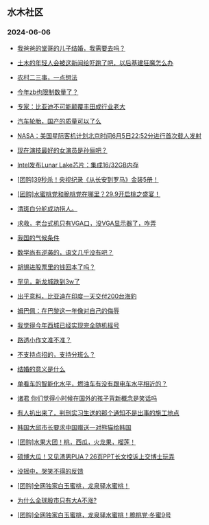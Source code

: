 ## 水木社区 
### 2024-06-06

+ [我爸爸的堂哥的儿子结婚，我需要去吗？](https://www.mysmth.net/nForum/article/FamilyLife/1766724662)

+ [土木的年轻人会被这新闻给吓跑了吧，以后基建狂魔怎么办](https://www.mysmth.net/nForum/article/WorkingLife/60566)

+ [农村二三事，一点想法](https://www.mysmth.net/nForum/article/OurEstate/3000839)

+ [今年zb也限制数量了？](https://www.mysmth.net/nForum/article/ChildEducation/2397530)

+ [专家：比亚迪不可能颠覆丰田成行业老大](https://www.mysmth.net/nForum/article/GreenAuto/1596594)

+ [汽车轮胎，国产的质量可以了么](https://www.mysmth.net/nForum/article/AutoWorld/1944846793)

+ [NASA：美国星际客机计划北京时间6月5日22:52分进行首次载人发射](https://www.mysmth.net/nForum/article/Aero/448550)

+ [现在演技最好的女演员是孙俪吧？](https://www.mysmth.net/nForum/article/TV/1684016)

+ [Intel发布Lunar Lake芯片：集成16/32GB内存](https://www.mysmth.net/nForum/article/CompMarket/544320945)

+ [[团购]39秒杀！央视纪录《从长安到罗马》金装5册！](https://www.mysmth.net/nForum/article/ADAgent_TG/1322188)

+ [[团购]水蜜桃党和脆桃党在哪里？29.9开启桃之盛宴！](https://www.mysmth.net/nForum/article/ADAgent_TG/1322235)

+ [清斑白分舵成功捞人。](https://www.mysmth.net/nForum/article/ChildEducation/2398975)

+ [求救，老台式机只有VGA口，没VGA显示器了，咋弄](https://www.mysmth.net/nForum/article/CompMarket/544321185)

+ [我国的气候条件](https://www.mysmth.net/nForum/article/Geography/584142)

+ [数学尚有逆袭的，语文几乎没有吧？](https://www.mysmth.net/nForum/article/PreUnivEdu/160328)

+ [胡锡进股票里的钱回本了吗？](https://www.mysmth.net/nForum/article/Stock/10857661)

+ [罕见，新龙城跌到3w了](https://www.mysmth.net/nForum/article/OurEstate/3000548)

+ [出乎意料，比亚迪在印度一天交付200台海豹](https://www.mysmth.net/nForum/article/GreenAuto/1596267)

+ [姆巴佩：在巴黎这一年像对自己的侮辱](https://www.mysmth.net/nForum/article/WorldSoccer/18086321)

+ [我觉得今年西城已经实现完全随机摇号](https://www.mysmth.net/nForum/article/ChildEducation/2399032)

+ [路透小作文准不准？](https://www.mysmth.net/nForum/article/Stock/10857487)

+ [不支持点招的，支持分班么？](https://www.mysmth.net/nForum/article/ChildEducation/2397880)

+ [结婚的意义是什么](https://www.mysmth.net/nForum/article/Love/6299093)

+ [单看车的智能化水平，燃油车有没有跟电车水平相近的？](https://www.mysmth.net/nForum/article/AutoWorld/1944847197)

+ [诸君 你们觉得小时候在国外的孩子背新概念是笑话吗](https://www.mysmth.net/nForum/article/ChildEducation/2398732)

+ [有人扒出来了，判刑实习生送的那个通知不是出事的施工地点](https://www.mysmth.net/nForum/article/WorkingLife/62641)

+ [韩国大邱市长要求中国赠送一对熊猫给韩国](https://www.mysmth.net/nForum/article/MMJoke/1634820282)

+ [[团购]水果大团！桃，西瓜，火龙果，榴莲！](https://www.mysmth.net/nForum/article/ADAgent_TG/1322235)

+ [硕博大瓜！又见渣男PUA？26页PPT长文控诉上交博士玩弄](https://www.mysmth.net/nForum/article/FamilyLife/1766726725)

+ [没摇中，哭笑不得的反馈](https://www.mysmth.net/nForum/article/ChildEducation/2399262)

+ [[团购]全网独家白玉蜜桃，龙泉驿水蜜桃！](https://www.mysmth.net/nForum/article/ADAgent_TG/1322235)

+ [为什么全球股市只有大A不涨?](https://www.mysmth.net/nForum/article/Stock/10857736)

+ [[团购]全网独家白玉蜜桃，龙泉驿水蜜桃！脆桃党·冬蜜9号](https://www.mysmth.net/nForum/article/ADAgent_TG/1322235)

